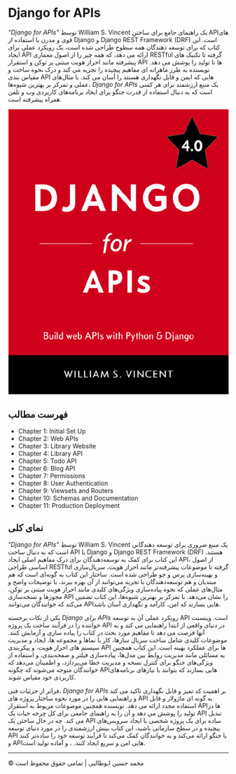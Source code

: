 <!-- ©©©©©©©©©©©©©©©©©©©©©©©© All Rights Are Reserved By Muhammad Husain Abootalebi ©©©©©©©©©©©©©©©©©©©©©©©©©©©©©©©©©© -->

# Django for APIs

*"Django for APIs"* توسط William S. Vincent یک راهنمای جامع برای ساختن APIهای قوی و مدرن با استفاده از Django و Django REST Framework (DRF) است. این کتاب که برای توسعه دهندگان همه سطوح طراحی شده است، یک رویکرد عملی برای ایجاد API ارائه می دهد، که همه چیز را از اصول معماری RESTful گرفته تا تکنیک های پیشرفته مانند احراز هویت مبتنی بر توکن و استقرار API ها تا تولید را پوشش می دهد. نویسنده به طرز ماهرانه ای مفاهیم پیچیده را تجزیه می کند و درک نحوه ساخت و مقیاس بندی API هایی که ایمن و قابل نگهداری هستند را آسان می کند. با مثال‌های عملی و تمرکز بر بهترین شیوه‌ها، *Django for APIs* یک منبع ارزشمند برای هر کسی است که به دنبال استفاده از قدرت جنگو برای ایجاد برنامه‌های کاربردی وب و تلفن همراه پیشرفته است.

![Django For Beginners](../../assets/Books/Book%20Covers/0%20-%203%20-%20Django%20for%20APIs.webp)

## فهرست مطالب

- Chapter 1: Initial Set Up
- Chapter 2: Web APIs
- Chapter 3: Library Website
- Chapter 4: Library API
- Chapter 5: Todo API
- Chapter 6: Blog API
- Chapter 7: Permissions
- Chapter 8: User Authentication
- Chapter 9: Viewsets and Routers
- Chapter 10: Schemas and Documentation
- Chapter 11: Production Deployment

## نمای کلی

*"Django for APIs"* توسط William S. Vincent یک منبع ضروری برای توسعه دهندگانی است که به دنبال ساخت API با Django و Django REST Framework (DRF) هستند. این کتاب برای کمک به توسعه‌دهندگان برای درک مفاهیم اصلی ایجاد API، از اصول اساسی طراحی RESTful گرفته تا موضوعات پیشرفته‌تر مانند احراز هویت، سریال‌سازی و بهینه‌سازی پرس و جو طراحی شده است. ساختار این کتاب به گونه‌ای است که هم مبتدیان و هم توسعه‌دهندگان با تجربه می‌توانند از آن بهره ببرند، با توضیحات واضح و مثال‌های عملی که نحوه پیاده‌سازی ویژگی‌های کلیدی مانند احراز هویت مبتنی بر توکن، مجوزها و نسخه‌سازی API را نشان می‌دهد. با تمرکز بر بهترین شیوه‌ها، این کتاب تضمین می‌کند که خوانندگان می‌توانند APIهایی بسازند که امن، کارآمد و نگهداری آسان باشد.

یکی از نکات برجسته *Django برای APIs* رویکرد عملی آن به توسعه API است. وینسنت خواننده را در فرآیند ساخت یک پروژه API در دنیای واقعی از ابتدا راهنمایی می کند و به آنها فرصت می دهد تا مفاهیم مورد بحث در کتاب را پیاده سازی و آزمایش کنند. موضوعات کلیدی شامل ساخت سریال سازها، کار با نماها و مجموعه ها، ایجاد و مدیریت سیستم های احراز هویت، و پیکربندی API ها برای عملکرد بهینه است. این کتاب همچنین به مسائلی مانند مدیریت روابط بین مدل‌ها، پیاده‌سازی فیلتر و صفحه‌بندی، و استفاده از ویژگی‌های جنگو برای کنترل نسخه و مدیریت خطا می‌پردازد، و اطمینان می‌دهد که خوانندگان متوجه می‌شوند که چگونه APIهایی بسازند که بتوانند با نیازهای برنامه‌های کاربردی خود مقیاس شوند.

فراتر از جزئیات فنی، *Django for APIs* بر اهمیت کد تمیز و قابل نگهداری تاکید می کند و راهنمایی هایی را در مورد نحوه ساختار پروژه های API به گونه ای ماژولار و قابل استفاده مجدد ارائه می دهد. نویسنده همچنین موضوعات مربوط به استقرار APIها در تولید را پوشش می دهد و آن را به راهنمای جامعی برای کل چرخه حیات یک API تبدیل می کند. چه در حال ساختن یک API ساده برای یک پروژه شخصی یا ایجاد سرویس‌های پیچیده و در سطح سازمانی باشید، این کتاب بینش ارزشمندی را در مورد دنیای توسعه API با جنگو ارائه می‌کند و به خوانندگان کمک می‌کند تا فرآیند توسعه خود را ساده‌تر کنند و API‌هایی امن و سریع ایجاد کنند. ، و آماده تولید است.

---

© محمد حسین ابوطالبی | تمامی حقوق محفوظ است

<!-- ©©©©©©©©©©©©©©©©©©©©©©©© All Rights Are Reserved By Muhammad Husain Abootalebi ©©©©©©©©©©©©©©©©©©©©©©©©©©©©©©©©©© -->
